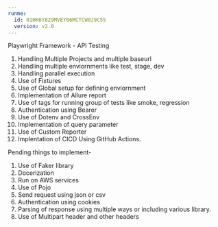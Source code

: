 ```yaml
---
runme:
  id: 01HK6Y829MVEY06MCTCW0J9C5S
  version: v2.0
---
```


Playwright Framework - API Testing

1. Handling Multiple Projects and multiple baseurl
2. Handling multiple enviornments like test, stage, dev
3. Handling parallel execution
4. Use of Fixtures
5. Use of Global setup for defining enviornment
6. Implementation of Allure report
7. Use of tags for running group of tests like smoke, regression
8. Authentication using Bearer
9. Use of Dotenv and CrossEnv
10. Implementation of query parameter
11. Use of Custom Reporter
12. Implentation of CICD Using GitHub Actions.

Pending things to implement-

1. Use of Faker library
2. Docerization
3. Run on AWS services
4. Use of Pojo
5. Send request using json or csv
6. Authentication using cookies
7. Parsing of response using multiple ways or including various library.
8. Use of Multipart header and other headers